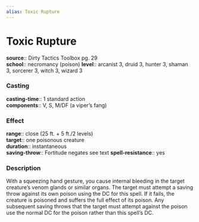```yaml
---
alias: Toxic Rupture
---
```


# Toxic Rupture 

**source**:: Dirty Tactics Toolbox pg. 29  
**school**:: necromancy (poison)
**level**:: arcanist 3, druid 3, hunter 3, shaman 3, sorcerer 3, witch 3, wizard 3

### Casting 

**casting-time**:: 1 standard action  
**components**:: V, S, M/DF (a viper’s fang)

### Effect 

**range**:: close (25 ft. + 5 ft./2 levels)  
**target**:: one poisonous creature  
**duration**:: instantaneous  
**saving-throw**:: Fortitude negates see text
**spell-resistance**:: yes

### Description 

With a squeezing hand gesture, you cause internal bleeding in the target creature’s venom glands or similar organs. The target must attempt a saving throw against its own poison using the DC for this spell. If it fails, the creature is poisoned and suffers the full effect of its poison. Any subsequent saving throws that the target must attempt against the poison use the normal DC for the poison rather than this spell’s DC.
